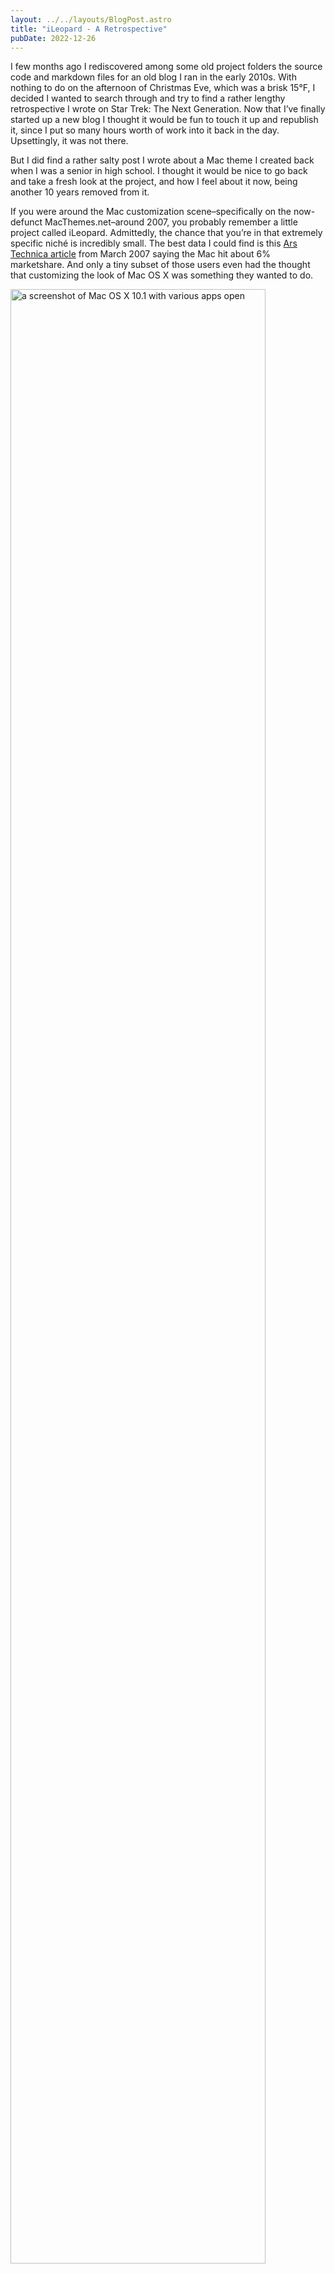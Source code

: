 ```yaml
---
layout: ../../layouts/BlogPost.astro
title: "iLeopard - A Retrospective"
pubDate: 2022-12-26
---
```


I few months ago I rediscovered among some old project folders the source code and markdown files for an old blog I ran in the early 2010s. With nothing to do on the afternoon of Christmas Eve, which was a brisk 15°F, I decided I wanted to search through and try to find a rather lengthy retrospective I wrote on Star Trek: The Next Generation. Now that I’ve finally started up a new blog I thought it would be fun to touch it up and republish it, since I put so many hours worth of work into it back in the day. Upsettingly, it was not there.

But I did find a rather salty post I wrote about a Mac theme I created back when I was a senior in high school. I thought it would be nice to go back and take a fresh look at the project, and how I feel about it now, being another 10 years removed from it.

If you were around the Mac customization scene–specifically on the now-defunct MacThemes.net–around 2007, you probably remember a little project called iLeopard. Admittedly, the chance that you’re in that extremely specific niché is incredibly small. The best data I could find is this [Ars Technica article](https://arstechnica.com/gadgets/2007/03/7296/) from March 2007 saying the Mac hit about 6% marketshare. And only a tiny subset of those users even had the thought that customizing the look of Mac OS X was something they wanted to do.

<img src="/media/mac-os-10-1.png" width="90%" alt="a screenshot of Mac OS X 10.1 with various apps open" />

*Mac OS X 10.1 and the Aqua Interface, from* [_GUIdebook_](https://guidebookgallery.org/screenshots/macosx101)

I was one of the few that had that had that idea pop into my head. I was super into finding and downloading cool themes, including one I distinctly remember that looked like Windows Vista for some reason. It was 2007, the Aqua Interface (the playful, plastic-looking interface style Apple used for about a decade) was already feeling a little passé to me. I wanted something new, and weirdly enough that new thing came from Apple, in the form of iTunes 7.

<img src="/media/itunes-7.gif" width="80%" alt="a screenshot iTunes 7 with the iTunes Music Store open" />

_iTunes 7 screenshot, from [AppleInsider](https://appleinsider.com/articles/06/09/12/apple_introduces_itunes_7_previews_itv_device)_

In retrospect, and with the hindsight of 15 years of UI design evolution, it’s not exactly pretty, but I liked it at the time. It was classy, and simple, and I thought it was the future of the Mac OS X design language.

Fast-forward to the release of Mac OS X Leopard, and I was disappointed to see that the bubbly, lick-able scrollbars and buttons were still quite prominent. Having dabbled in the Mac OS X theming scene already, I decided to take matters into my own hands.

There was a small problem though. With the release of Leopard, Apple changed the format the system used for UI resources, and introduced a new framework to power it all, called CoreUI. The tools that had existed to make theming the OS relatively simple were useless.

If you’re curious, [here’s a writeup](https://arstechnica.com/gadgets/2007/10/mac-os-x-10-5/10/) from John Siracusa’s Mac OS X Leopard review about CoreUI, which was, if I recall, what served as the starting point on the road to being able to even locate the system files I needed to crack open.

Now, just as a heads up, most of what follows is based on memory and a fairly cringy blog post I wrote 10 years ago and found in the bowls of my digital archives. Also, my memory on the timeline is a bit fuzzy, but with some digging I found that this mostly takes place between April and June 2008.

Basically, the main barrier to theming Mac OS X Leopard were 2 files; ArtFile.bin, and SArtFile.bin. This is where nearly all the UI resources were stored, aside from scroll bars, which were stored in a file called Extras.rsrc, a file that had been cracked ages before. If I recall–and I could be totally wrong so if anybody knows better feel free to tell me–Extras.rsrc, and its sister file Extras2.rsrc, still contained all the UI resources, but only the scrollbars were actually used by the system.

I want to make it clear that I can’t take the credit for cracking open ArtFile.bin and SArtFile.bin. I believe it was someone on the MacThemes.net forum, and I wish I could remember or find their name–if you’re out there reading this, thank you! Those files were essentially encrypted ZIP files, and this genius of a human build a command line tool to decrypt and extract them. This was actually the experience that got me comfortable with the command line, and we’ll say indirectly led to my current career as a web developer, but I digress…

Anyway, I knew where to find the files. I had the tool to decrypt the files. The only thing that stood in my way was the mass of nonsensical folder names filled with equally nonsensically named bitmap images that got extracted from the files.

Being that I was a bored teenager in high school with way too much time on my hands, I decided to figure out exactly what every bitmap image was by methodically changing the graphics to the most garish colors I could, recreating the bin files–which if I recall was as easy as zipping them up and renaming them, but this was 15 years ago so I could definitely be misremembering–restarting my computer, and hunting down the various neon hues while taking notes.

After dozens of restarts, and a couple corrupted OS installs, I had figured out a good chunk of the building blocks making up Leopard’s UI. Even still, after weeks of this, there was still so much to be done. Bear in mind, there was no documentation on any of this stuff. I was about to create, as far as I know, the first theme for Mac OS X Leopard.

<img src="/media/ileopard-2-0-1.png" width="75%" alt="a screenshot of the Mac OS X Appearance preference pane showing off the modifications made by iLeopard" />

_iLeopard 2.0.1 screenshot, from [AmazingHenry on MacRumors](https://forums.macrumors.com/threads/ileopard-theme.2045553/), released by fellow MacThemes.net user ‘gcamp' after I essentially handed off the project_

I started pulling elements from iTunes, and, using a “totally legal, I swear” copy of Adobe PhotoShop, tweaked them to fit in their new home. I shared the very first version of the theme, which I called iLeopard, a portmanteau of iTunes and Leopard, on the MacThemes.net forum (thankfully archived [here](https://web.archive.org/web/20080702015727/http://macthemes2.net:80/forum/viewtopic.php?id=16785679&p=1) by the Wayback Machine!!), and it kind of took off more than I expected. By that, I mean people actually used it. Then it made the MacThemes.net front page. Yeah, it was all a bit overwhelming.

At some point, I got an offer to help out with the theme from fellow forum user ‘gcamp’. This was probably the best possible thing to happen for the longevity of the theme. He initially started by contributing custom graphics, and ended up taking the reigns on the project after I graduated high school and lost my passion for the project. He kept the project alive, I believe until Apple effectively killed Mac theming for good a few releases later.

The sad news is I lost all my original work on iLeopard, along with countless other digital relics from that era of my life, when my MacBook suffered a major hard drive crash in 2011. I had to go on a crazy archeological dig through the internet just to find the above screenshot, and it’s from after I handed off the project. I did reach out on Mastodon on the extremely off-chance that someone had some more screenshots, or even a pre-2.0 installer, but I haven't got back anything substantial as of this writing.

What’s been interesting as I’ve written and researched this piece is the contrast between the Apple of 15+ years ago, and the Apple of today. It was a weird time, they had just completed transitioning the Mac from PowerPC to Intel–interestingly, we’re currently in the midst of a transition from Intel to Apple Silicon–and the first iPhone was brand new.

Security on the Mac was pretty laissez-faire, to the point where a dorky high school kid could modify system files and create a simple tool to let other people install those modifications. These days, as a more security-conscious user, that idea horrifies me. But at the same time, I do miss being able to tinker with the little parts of software that weren’t made to be tinkered with.
